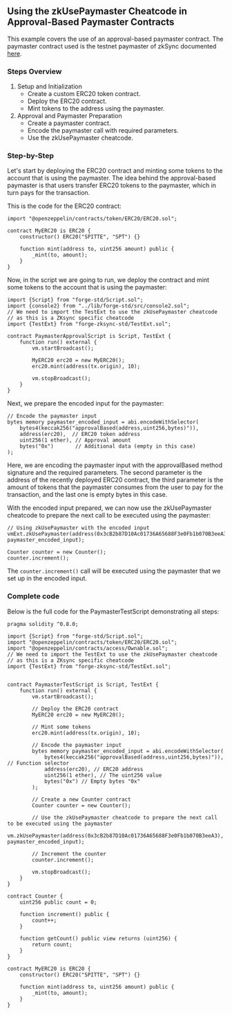 ## Using the zkUsePaymaster Cheatcode in Approval-Based Paymaster Contracts

This example covers the use of an approval-based paymaster contract. The paymaster contract used is the testnet paymaster of zkSync documented [here](https://docs.zksync.io/build/start-coding/quick-start/paymasters-introduction).

### Steps Overview

1. Setup and Initialization
    - Create a custom ERC20 token contract.
    - Deploy the ERC20 contract.
    - Mint tokens to the address using the paymaster.
2. Approval and Paymaster Preparation
    - Create a paymaster contract.
    - Encode the paymaster call with required parameters.
    - Use the zkUsePaymaster cheatcode.

### Step-by-Step

Let's start by deploying the ERC20 contract and minting some tokens to the account that is using the paymaster. The idea behind the approval-based paymaster is that users transfer ERC20 tokens to the paymaster, which in turn pays for the transaction.

This is the code for the ERC20 contract:
```solidity
import "@openzeppelin/contracts/token/ERC20/ERC20.sol";

contract MyERC20 is ERC20 {
    constructor() ERC20("SPITTE", "SPT") {}

    function mint(address to, uint256 amount) public {
        _mint(to, amount);
    }
}
```

Now, in the script we are going to run, we deploy the contract and mint some tokens to the account that is using the paymaster:

```solidity
import {Script} from "forge-std/Script.sol";
import {console2} from "../lib/forge-std/src/console2.sol";
// We need to import the TestExt to use the zkUsePaymaster cheatcode
// as this is a ZKsync specific cheatcode
import {TestExt} from "forge-zksync-std/TestExt.sol";

contract PaymasterApprovalScript is Script, TestExt {
    function run() external {
        vm.startBroadcast();

        MyERC20 erc20 = new MyERC20();
        erc20.mint(address(tx.origin), 10);

        vm.stopBroadcast();
    }
}
```

Next, we prepare the encoded input for the paymaster:

```solidity
// Encode the paymaster input
bytes memory paymaster_encoded_input = abi.encodeWithSelector(
    bytes4(keccak256("approvalBased(address,uint256,bytes)")), 
    address(erc20),  // ERC20 token address
    uint256(1 ether), // Approval amount
    bytes("0x")       // Additional data (empty in this case)
);
```
Here, we are encoding the paymaster input with the approvalBased method signature and the required parameters. The second parameter is the address of the recently deployed ERC20 contract, the third parameter is the amount of tokens that the paymaster consumes from the user to pay for the transaction, and the last one is empty bytes in this case. 

With the encoded input prepared, we can now use the zkUsePaymaster cheatcode to prepare the next call to be executed using the paymaster:

```solidity
// Using zkUsePaymaster with the encoded input
vmExt.zkUsePaymaster(address(0x3cB2b87D10Ac01736A65688F3e0Fb1b070B3eeA3), paymaster_encoded_input);

Counter counter = new Counter();
counter.increment();
```

The `counter.increment()` call will be executed using the paymaster that we set up in the encoded input.

### Complete code
Below is the full code for the PaymasterTestScript demonstrating all steps:

```solidity
pragma solidity ^0.8.0;

import {Script} from "forge-std/Script.sol";
import "@openzeppelin/contracts/token/ERC20/ERC20.sol";
import "@openzeppelin/contracts/access/Ownable.sol";
// We need to import the TestExt to use the zkUsePaymaster cheatcode
// as this is a ZKsync specific cheatcode
import {TestExt} from "forge-zksync-std/TestExt.sol";


contract PaymasterTestScript is Script, TestExt {
    function run() external {
        vm.startBroadcast();

        // Deploy the ERC20 contract
        MyERC20 erc20 = new MyERC20();

        // Mint some tokens 
        erc20.mint(address(tx.origin), 10);

        // Encode the paymaster input
        bytes memory paymaster_encoded_input = abi.encodeWithSelector(
            bytes4(keccak256("approvalBased(address,uint256,bytes)")), // Function selector
            address(erc20), // ERC20 address
            uint256(1 ether), // The uint256 value
            bytes("0x") // Empty bytes "0x"
        );

        // Create a new Counter contract
        Counter counter = new Counter();

        // Use the zkUsePaymaster cheatcode to prepare the next call to be executed using the paymaster
        vm.zkUsePaymaster(address(0x3cB2b87D10Ac01736A65688F3e0Fb1b070B3eeA3), paymaster_encoded_input);

        // Increment the counter
        counter.increment();

        vm.stopBroadcast();
    }
}

contract Counter {
    uint256 public count = 0;

    function increment() public {
        count++;
    }

    function getCount() public view returns (uint256) {
        return count;
    }
}

contract MyERC20 is ERC20 {
    constructor() ERC20("SPITTE", "SPT") {}

    function mint(address to, uint256 amount) public {
        _mint(to, amount);
    }
}
